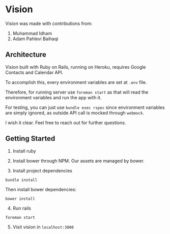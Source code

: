 # Vision

Vision was made with contributions from:

1. Muhammad Idham
2. Adam Pahlevi Baihaqi

## Architecture

Vision built with Ruby on Rails, running on Heroku, requires Google Contacts and Calendar API.

To accomplish this, every environment variables are set at `.env` file.

Therefore, for running server use `foreman start` as that will read the environment variables and
run the app with it.

For testing, you can just use `bundle exec rspec` since environment variables are simply ignored,
as outside API call is mocked through `webmock`.

I wish it clear. Feel free to reach out for further questions.

## Getting Started

1. Install ruby

2. Install bower through NPM. Our assets are managed by bower.

3. Install project dependencies

```
bundle install
```

Then install bower dependencies:

```
bower install
```

4. Run rails

```
foreman start
```

5. Visit vision in `localhost:3000`
